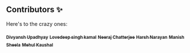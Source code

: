 ## Contributors ✨

Here's to the crazy ones:

<a href="https://github.com/DuP-491"><sub><b>Divyansh Upadhyay</b></sub></a>
<a href="https://github.com/dev-lovedeep"><sub><b>Lovedeep singh kamal</b></sub></a>
<a href="https://github.com/NeerajChatterjee"><sub><b>Neeraj Chatterjee</b></sub></a>
<a href="https://github.com/harshN-17"><sub><b>Harsh Narayan</b></sub></a>
<a href="https://github.com/ManishSheela"><sub><b>Manish Sheela</b></sub></a>
<a href="https://github.com/Destroyer4114"><sub><b>Mehul Kaushal</b></sub></a>
